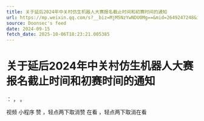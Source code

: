 ```yaml
---
title: 关于延后2024年中关村仿生机器人大赛报名截止时间和初赛时间的通知
url: https://mp.weixin.qq.com/s?__biz=MjM5NzYwNDU0Mg==&mid=2649247248&idx=2&sn=3c3275a4428578f1be40342a461ab2ec
source: Doonsec's feed
date: 2024-09-15
fetch_date: 2025-10-06T18:23:21.005385
---
```


# 关于延后2024年中关村仿生机器人大赛报名截止时间和初赛时间的通知

：
，
。

视频
小程序
赞
，轻点两下取消赞
在看
，轻点两下取消在看